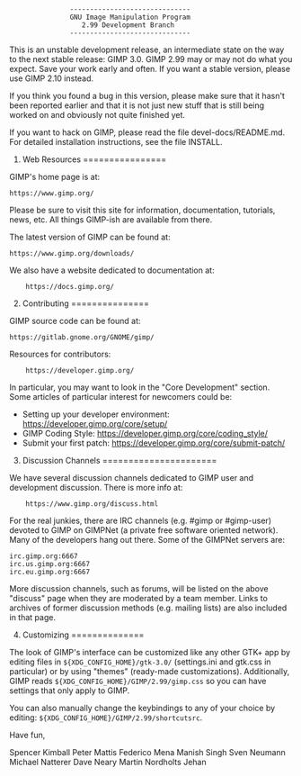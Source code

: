                    ------------------------------
                   GNU Image Manipulation Program
                      2.99 Development Branch
                   ------------------------------

This is an unstable development release, an intermediate state on the
way to the next stable release: GIMP 3.0. GIMP 2.99 may or may not do
what you expect. Save your work early and often. If you want a stable
version, please use GIMP 2.10 instead.

If you think you found a bug in this version, please make sure that it
hasn't been reported earlier and that it is not just new stuff that is
still being worked on and obviously not quite finished yet.

If you want to hack on GIMP, please read the file devel-docs/README.md.
For detailed installation instructions, see the file INSTALL.


1. Web Resources
================

GIMP's home page is at:

	https://www.gimp.org/

Please be sure to visit this site for information, documentation,
tutorials, news, etc.  All things GIMP-ish are available from there.

The latest version of GIMP can be found at:

	https://www.gimp.org/downloads/

We also have a website dedicated to documentation at:

        https://docs.gimp.org/


2. Contributing
===============

GIMP source code can be found at:

	https://gitlab.gnome.org/GNOME/gimp/

Resources for contributors:

        https://developer.gimp.org/

In particular, you may want to look in the "Core Development" section. Some
articles of particular interest for newcomers could be:

* Setting up your developer environment: https://developer.gimp.org/core/setup/
* GIMP Coding Style: https://developer.gimp.org/core/coding_style/
* Submit your first patch: https://developer.gimp.org/core/submit-patch/


3. Discussion Channels
======================

We have several discussion channels dedicated to GIMP user and
development discussion. There is more info at:

        https://www.gimp.org/discuss.html

For the real junkies, there are IRC channels (e.g. #gimp or #gimp-user)
devoted to GIMP on GIMPNet (a private free software oriented network).
Many of the developers hang out there. Some of the GIMPNet servers are:

	irc.gimp.org:6667
	irc.us.gimp.org:6667
	irc.eu.gimp.org:6667

More discussion channels, such as forums, will be listed on the above
"discuss" page when they are moderated by a team member.
Links to archives of former discussion methods (e.g. mailing lists) are
also included in that page.

4. Customizing
==============

The look of GIMP's interface can be customized like any other GTK+ app
by editing files in `${XDG_CONFIG_HOME}/gtk-3.0/` (settings.ini and
gtk.css in particular) or by using "themes" (ready-made customizations).
Additionally, GIMP reads `${XDG_CONFIG_HOME}/GIMP/2.99/gimp.css` so you
can have settings that only apply to GIMP.

You can also manually change the keybindings to any of your choice by
editing: `${XDG_CONFIG_HOME}/GIMP/2.99/shortcutsrc`.


Have fun,

  Spencer Kimball
  Peter Mattis
  Federico Mena
  Manish Singh
  Sven Neumann
  Michael Natterer
  Dave Neary
  Martin Nordholts
  Jehan
